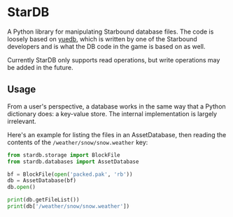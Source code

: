 # StarDB

A Python library for manipulating Starbound database files. The code is loosely 
based on [yuedb](https://bitbucket.org/kyren/yuedb), which is written by one of 
the Starbound developers and is what the DB code in the game is based on as 
well.

Currently StarDB only supports read operations, but write operations may be 
added in the future.

## Usage

From a user's perspective, a database works in the same way that a Python 
dictionary does: a key-value store. The internal implementation is largely 
irrelevant.

Here's an example for listing the files in an AssetDatabase, then reading the 
contents of the `/weather/snow/snow.weather` key:

```python
from stardb.storage import BlockFile
from stardb.databases import AssetDatabase

bf = BlockFile(open('packed.pak', 'rb'))
db = AssetDatabase(bf)
db.open()

print(db.getFileList())
print(db['/weather/snow/snow.weather'])
```
